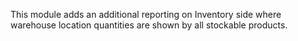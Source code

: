 This module adds an additional reporting on Inventory side where
warehouse location quantities are shown by all stockable products.
